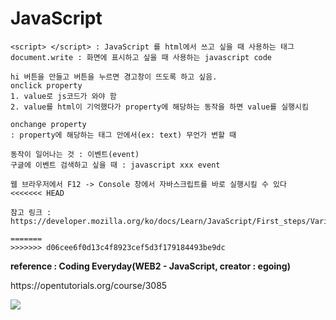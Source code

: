 # JavaScript
```
<script> </script> : JavaScript 를 html에서 쓰고 싶을 때 사용하는 태그
document.write : 화면에 표시하고 싶을 때 사용하는 javascript code

hi 버튼을 만들고 버튼을 누르면 경고창이 뜨도록 하고 싶음.
onclick property
1. value로 js코드가 와야 함
2. value를 html이 기억했다가 property에 해당하는 동작을 하면 value를 실행시킴

onchange property
: property에 해당하는 태그 안에서(ex: text) 무언가 변할 때

동작이 일어나는 것 : 이벤트(event)
구글에 이벤트 검색하고 싶을 때 : javascript xxx event

웹 브라우저에서 F12 -> Console 창에서 자바스크립트를 바로 실행시킬 수 있다
<<<<<<< HEAD

참고 링크 : https://developer.mozilla.org/ko/docs/Learn/JavaScript/First_steps/Variables

=======
>>>>>>> d06cee6f0d13c4f8923cef5d3f179184493be9dc
```
<strong>reference : Coding Everyday(WEB2 - JavaScript, creator : egoing)</strong>
<p>
https://opentutorials.org/course/3085
</p>
<img src="https://s3-ap-northeast-2.amazonaws.com/opentutorials-user-file/module/3129/7333.jpg"></a>
